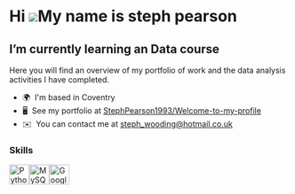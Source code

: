 Hi ![](https://user-images.githubusercontent.com/18350557/176309783-0785949b-9127-417c-8b55-ab5a4333674e.gif)My name is steph pearson
=====================================================================================================================================

I’m currently learning an Data course
-------------------------------------

Here you will find an overview of my portfolio of work and the data analysis activities I have completed.

*   🌍  I'm based in Coventry
*   🖥️  See my portfolio at [StephPearson1993/Welcome-to-my-profile](http://github.com/StephPearson1993/Welcome-to-my-profile)
*   ✉️  You can contact me at [steph\_wooding@hotmail.co.uk](mailto:steph_wooding@hotmail.co.uk)
### Skills

<p align="left">
<a href="https://www.python.org/" target="_blank" rel="noreferrer"><img src="https://raw.githubusercontent.com/danielcranney/readme-generator/main/public/icons/skills/python-colored.svg" width="36" height="36" alt="Python" /></a><a href="https://www.mysql.com/" target="_blank" rel="noreferrer"><img src="https://raw.githubusercontent.com/danielcranney/readme-generator/main/public/icons/skills/mysql-colored.svg" width="36" height="36" alt="MySQL" /></a><a href="https://cloud.google.com/" target="_blank" rel="noreferrer"><img src="https://raw.githubusercontent.com/danielcranney/readme-generator/main/public/icons/skills/googlecloud-colored.svg" width="36" height="36" alt="Google Cloud" /></a>
</p>
